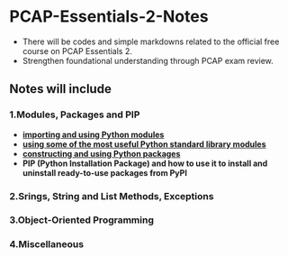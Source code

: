 # PCAP-Essentials-2-Notes
* There will be codes and simple markdowns related to the official free course on PCAP Essentials 2.
* Strengthen foundational understanding through PCAP exam review.

## Notes will include
### 1.Modules, Packages and PIP
* **[importing and using Python modules](https://github.com/YuanhuiAtGit/PCAP-Essentials-2-Notes/blob/main/1.1introduction.py)**
* **[using some of the most useful Python standard library modules](https://github.com/YuanhuiAtGit/PCAP-Essentials-2-Notes/blob/main/1.2select_modules.py)**
* **[constructing and using Python packages](https://github.com/YuanhuiAtGit/PCAP-Essentials-2-Notes/blob/main/1.3packages)**
* **PIP (Python Installation Package) and how to use it to install and uninstall ready-to-use packages from PyPI**
### 2.Srings, String and List Methods, Exceptions
### 3.Object-Oriented Programming
### 4.Miscellaneous
